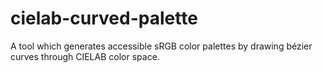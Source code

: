 # cielab-curved-palette

A tool which generates accessible sRGB color palettes by drawing bézier curves through CIELAB color space.
